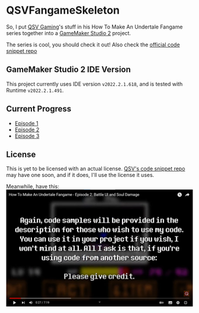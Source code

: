 QSVFangameSkeleton
========================

So, I put [QSV Gaming](https://www.youtube.com/c/QSVGaming)'s stuff in his How To Make An Undertale Fangame series together into a [GameMaker Studio 2](https://www.yoyogames.com/get) project.

The series is cool, you should check it out! Also check the [official code snippet repo](https://github.com/TheRealQSV/UT-CodeSnippets)

## GameMaker Studio 2 IDE Version

This project currently uses IDE version `v2022.2.1.618`, and is tested with Runtime `v2022.2.1.491`.

## Current Progress

  * [Episode 1](https://www.youtube.com/watch?v=QYtUkzjWd-Q)
  * [Episode 2](https://www.youtube.com/watch?v=SZP7AL6PKGg)
  * [Episode 3](https://www.youtube.com/watch?v=mZrT2cplb5g)

## License

This is yet to be licensed with an actual license. [QSV's code snippet repo](https://github.com/TheRealQSV/UT-CodeSnippets) may have one soon, and if it does, I'll use the license it uses.

Meanwhile, have this:
![You can use it in your project if you wish, I won't mind at all. All I ask is that, if you're using code from another source - please give credit.](assets/very_legal_license.png)